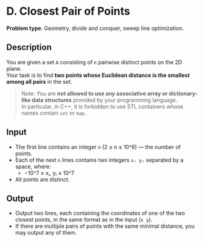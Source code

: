 # D. Closest Pair of Points

**Problem type**: Geometry, divide and conquer, sweep line optimization.

## Description

You are given a set `A` consisting of `n` pairwise distinct points on the 2D plane.  
Your task is to find **two points whose Euclidean distance is the smallest among all pairs** in the set.

> Note: You are **not allowed to use any associative array or dictionary-like data structures** provided by your programming language.  
> In particular, in C++, it is forbidden to use STL containers whose names contain `set` or `map`.

## Input

- The first line contains an integer `n` (2 ≤ n ≤ 10^6) — the number of points.
- Each of the next `n` lines contains two integers `xᵢ yᵢ` separated by a space, where:
  - −10^7 ≤ xᵢ, yᵢ ≤ 10^7
- All points are distinct.

## Output

- Output two lines, each containing the coordinates of one of the two closest points, in the same format as in the input (`x y`).
- If there are multiple pairs of points with the same minimal distance, you may output any of them.
